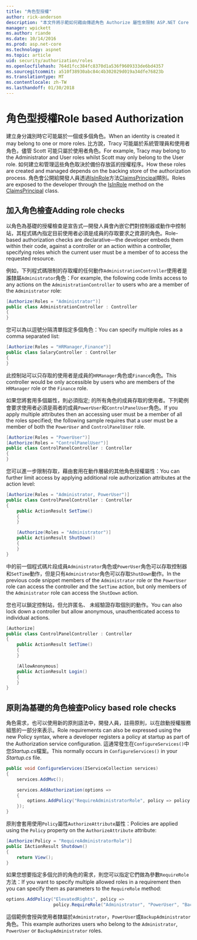 ```yaml
---
title: "角色型授權"
author: rick-anderson
description: "本文件將示範如何藉由傳遞角色 Authorize 屬性來限制 ASP.NET Core 控制器和動作的存取。"
manager: wpickett
ms.author: riande
ms.date: 10/14/2016
ms.prod: asp.net-core
ms.technology: aspnet
ms.topic: article
uid: security/authorization/roles
ms.openlocfilehash: 764d1fcc384fc8370d1a536f9609333de6bd4357
ms.sourcegitcommit: a510f38930abc84c4b302029d019a34dfe76823b
ms.translationtype: MT
ms.contentlocale: zh-TW
ms.lasthandoff: 01/30/2018
---
```

# <a name="role-based-authorization"></a><span data-ttu-id="4736f-103">角色型授權</span><span class="sxs-lookup"><span data-stu-id="4736f-103">Role based Authorization</span></span>

<a name="security-authorization-role-based"></a>

<span data-ttu-id="4736f-104">建立身分識別時它可能屬於一個或多個角色。</span><span class="sxs-lookup"><span data-stu-id="4736f-104">When an identity is created it may belong to one or more roles.</span></span> <span data-ttu-id="4736f-105">比方說，Tracy 可能屬於系統管理員和使用者角色，儘管 Scott 可能只屬於使用者角色。</span><span class="sxs-lookup"><span data-stu-id="4736f-105">For example, Tracy may belong to the Administrator and User roles whilst Scott may only belong to the User role.</span></span> <span data-ttu-id="4736f-106">如何建立和管理這些角色取決於備份存放區的授權程序。</span><span class="sxs-lookup"><span data-stu-id="4736f-106">How these roles are created and managed depends on the backing store of the authorization process.</span></span> <span data-ttu-id="4736f-107">角色會公開給開發人員透過[IsInRole](https://docs.microsoft.com/dotnet/api/system.security.principal.genericprincipal.isinrole)方法[ClaimsPrincipal](https://docs.microsoft.com/dotnet/api/system.security.claims.claimsprincipal)類別。</span><span class="sxs-lookup"><span data-stu-id="4736f-107">Roles are exposed to the developer through the [IsInRole](https://docs.microsoft.com/dotnet/api/system.security.principal.genericprincipal.isinrole) method on the [ClaimsPrincipal](https://docs.microsoft.com/dotnet/api/system.security.claims.claimsprincipal) class.</span></span>

## <a name="adding-role-checks"></a><span data-ttu-id="4736f-108">加入角色檢查</span><span class="sxs-lookup"><span data-stu-id="4736f-108">Adding role checks</span></span>

<span data-ttu-id="4736f-109">以角色為基礎的授權檢查是宣告式&mdash;開發人員會內嵌它們對控制器或動作中控制站，其程式碼內指定目前使用者必須是成員的存取要求之資源的角色。</span><span class="sxs-lookup"><span data-stu-id="4736f-109">Role-based authorization checks are declarative&mdash;the developer embeds them within their code, against a controller or an action within a controller, specifying roles which the current user must be a member of to access the requested resource.</span></span>

<span data-ttu-id="4736f-110">例如，下列程式碼限制的存取權的任何動作`AdministrationController`使用者是誰隸屬`Administrator`角色：</span><span class="sxs-lookup"><span data-stu-id="4736f-110">For example, the following code limits access to any actions on the `AdministrationController` to users who are a member of the `Administrator` role:</span></span>

```csharp
[Authorize(Roles = "Administrator")]
public class AdministrationController : Controller
{
}
```

<span data-ttu-id="4736f-111">您可以為以逗號分隔清單指定多個角色：</span><span class="sxs-lookup"><span data-stu-id="4736f-111">You can specify multiple roles as a comma separated list:</span></span>

```csharp
[Authorize(Roles = "HRManager,Finance")]
public class SalaryController : Controller
{
}
```

<span data-ttu-id="4736f-112">此控制站可以只存取的使用者是成員的`HRManager`角色或`Finance`角色。</span><span class="sxs-lookup"><span data-stu-id="4736f-112">This controller would be only accessible by users who are members of the `HRManager` role or the `Finance` role.</span></span>

<span data-ttu-id="4736f-113">如果您將套用多個屬性，則必須指定; 的所有角色的成員存取的使用者。下列範例會要求使用者必須是兩者的成員`PowerUser`和`ControlPanelUser`角色。</span><span class="sxs-lookup"><span data-stu-id="4736f-113">If you apply multiple attributes then an accessing user must be a member of all the roles specified; the following sample requires that a user must be a member of both the `PowerUser` and `ControlPanelUser` role.</span></span>

```csharp
[Authorize(Roles = "PowerUser")]
[Authorize(Roles = "ControlPanelUser")]
public class ControlPanelController : Controller
{
}
```

<span data-ttu-id="4736f-114">您可以進一步限制存取，藉由套用在動作層級的其他角色授權屬性：</span><span class="sxs-lookup"><span data-stu-id="4736f-114">You can further limit access by applying additional role authorization attributes at the action level:</span></span>

```csharp
[Authorize(Roles = "Administrator, PowerUser")]
public class ControlPanelController : Controller
{
    public ActionResult SetTime()
    {
    }

    [Authorize(Roles = "Administrator")]
    public ActionResult ShutDown()
    {
    }
}
```

<span data-ttu-id="4736f-115">中的前一個程式碼片段成員`Administrator`角色或`PowerUser`角色可以存取控制器和`SetTime`動作，但是只有`Administrator`角色可以存取`ShutDown`動作。</span><span class="sxs-lookup"><span data-stu-id="4736f-115">In the previous code snippet members of the `Administrator` role or the `PowerUser` role can access the controller and the `SetTime` action, but only members of the `Administrator` role can access the `ShutDown` action.</span></span>

<span data-ttu-id="4736f-116">您也可以鎖定控制站，但允許匿名、 未經驗證存取個別的動作。</span><span class="sxs-lookup"><span data-stu-id="4736f-116">You can also lock down a controller but allow anonymous, unauthenticated access to individual actions.</span></span>

```csharp
[Authorize]
public class ControlPanelController : Controller
{
    public ActionResult SetTime()
    {
    }

    [AllowAnonymous]
    public ActionResult Login()
    {
    }
}
```

<a name="security-authorization-role-policy"></a>

## <a name="policy-based-role-checks"></a><span data-ttu-id="4736f-117">原則為基礎的角色檢查</span><span class="sxs-lookup"><span data-stu-id="4736f-117">Policy based role checks</span></span>

<span data-ttu-id="4736f-118">角色需求，也可以使用新的原則語法中，開發人員，註冊原則，以在啟動授權服務組態的一部分來表示。</span><span class="sxs-lookup"><span data-stu-id="4736f-118">Role requirements can also be expressed using the new Policy syntax, where a developer registers a policy at startup as part of the Authorization service configuration.</span></span> <span data-ttu-id="4736f-119">這通常發生在`ConfigureServices()`中您*Startup.cs*檔案。</span><span class="sxs-lookup"><span data-stu-id="4736f-119">This normally occurs in `ConfigureServices()` in your *Startup.cs* file.</span></span>

```csharp
public void ConfigureServices(IServiceCollection services)
{
    services.AddMvc();

    services.AddAuthorization(options =>
    {
        options.AddPolicy("RequireAdministratorRole", policy => policy.RequireRole("Administrator"));
    });
}
```

<span data-ttu-id="4736f-120">原則會套用使用`Policy`屬性`AuthorizeAttribute`屬性：</span><span class="sxs-lookup"><span data-stu-id="4736f-120">Policies are applied using the `Policy` property on the `AuthorizeAttribute` attribute:</span></span>

```csharp
[Authorize(Policy = "RequireAdministratorRole")]
public IActionResult Shutdown()
{
    return View();
}
```

<span data-ttu-id="4736f-121">如果您想要指定多個允許的角色的需求，則您可以指定它們做為參數`RequireRole`方法：</span><span class="sxs-lookup"><span data-stu-id="4736f-121">If you want to specify multiple allowed roles in a requirement then you can specify them as parameters to the `RequireRole` method:</span></span>

```csharp
options.AddPolicy("ElevatedRights", policy =>
                  policy.RequireRole("Administrator", "PowerUser", "BackupAdministrator"));
```

<span data-ttu-id="4736f-122">這個範例會授與使用者隸屬於`Administrator`，`PowerUser`或`BackupAdministrator`角色。</span><span class="sxs-lookup"><span data-stu-id="4736f-122">This example authorizes users who belong to the `Administrator`, `PowerUser` or `BackupAdministrator` roles.</span></span>
